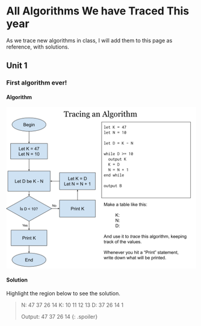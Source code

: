 # All Algorithms We have Traced This year

As we trace new algorithms in class, I will add them to this page as reference, with solutions. 

## Unit 1

### First algorithm ever!

#### Algorithm

![First traced algorithm](algorithm_images/algorithm1.svg)

#### Solution

Highlight the region below to see the solution.


> N:  47  37  26  14
> K:  10  11  12  13
> D:  37  26  14  1
> 
> Output: 47  37  26  14
{: .spoiler}